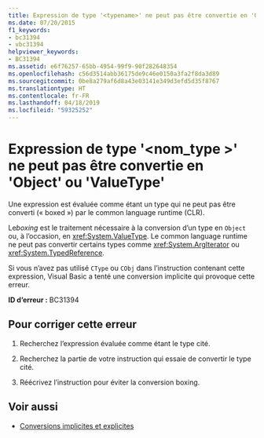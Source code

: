 ```yaml
---
title: Expression de type '<typename>' ne peut pas être convertie en 'Object' ou 'ValueType'
ms.date: 07/20/2015
f1_keywords:
- bc31394
- vbc31394
helpviewer_keywords:
- BC31394
ms.assetid: e6f76257-65bb-4954-99f9-90f282648354
ms.openlocfilehash: c56d3514abb36175de9c46e0150a3fa2f8da3d89
ms.sourcegitcommit: 0be8a279af6d8a43e03141e349d3efd5d35f8767
ms.translationtype: HT
ms.contentlocale: fr-FR
ms.lasthandoff: 04/18/2019
ms.locfileid: "59325252"
---
```

# <a name="expression-of-type-typename-cannot-be-converted-to-object-or-valuetype"></a>Expression de type '\<nom_type >' ne peut pas être convertie en 'Object' ou 'ValueType'
Une expression est évaluée comme étant un type qui ne peut pas être converti (« boxed ») par le common language runtime (CLR).  
  
 Le*boxing* est le traitement nécessaire à la conversion d’un type en `Object` ou, à l’occasion, en <xref:System.ValueType>. Le common language runtime ne peut pas convertir certains types comme <xref:System.ArgIterator> ou <xref:System.TypedReference>.  
  
 Si vous n’avez pas utilisé `CType` ou `CObj` dans l’instruction contenant cette expression, Visual Basic a tenté une conversion implicite qui provoque cette erreur.  
  
 **ID d’erreur :** BC31394  
  
## <a name="to-correct-this-error"></a>Pour corriger cette erreur  
  
1. Recherchez l’expression évaluée comme étant le type cité.  
  
2. Recherchez la partie de votre instruction qui essaie de convertir le type cité.  
  
3. Réécrivez l’instruction pour éviter la conversion boxing.  
  
## <a name="see-also"></a>Voir aussi

- [Conversions implicites et explicites](../../visual-basic/programming-guide/language-features/data-types/implicit-and-explicit-conversions.md)
